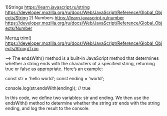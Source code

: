 1)Strings
https://learn.javascript.ru/string
https://developer.mozilla.org/ru/docs/Web/JavaScript/Reference/Global_Objects/String
2) Numbers 
https://learn.javascript.ru/number
https://developer.mozilla.org/ru/docs/Web/JavaScript/Reference/Global_Objects/Number

Метод trim()
https://developer.mozilla.org/ru/docs/Web/JavaScript/Reference/Global_Objects/String/Trim

 -->
 The endsWith() method is a built-in JavaScript method that determines whether a string ends with the characters of a specified string, returning true or false as appropriate. Here’s an example:

const str = 'hello world';
const ending = 'world';

console.log(str.endsWith(ending)); // true

In this code, we define two variables: str and ending. We then use the endsWith() method to determine whether the string str ends with the string ending, and log the result to the console.
